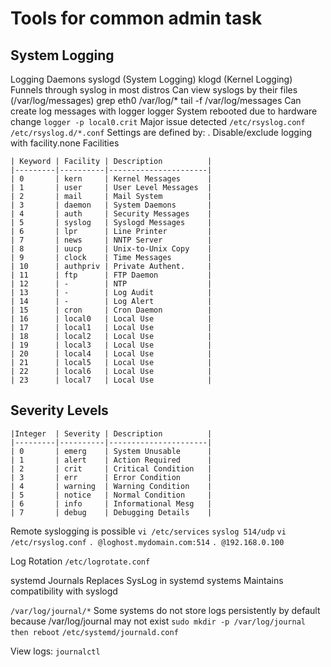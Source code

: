 # Tools for common admin task

## System Logging
Logging Daemons
syslogd (System Logging)
klogd (Kernel Logging)
Funnels through syslog in most distros
Can view syslogs by their files (/var/log/messages)
grep eth0 /var/log/*
tail -f /var/log/messages
Can create log messages with logger
logger System rebooted due to hardware change
`logger -p local0.crit` Major issue detected
`/etc/rsyslog.conf`
`/etc/rsyslog.d/*.conf`
Settings are defined by: .
Disable/exclude logging with facility.none
Facilities
```
| Keyword | Facility | Description          |
|---------|----------|----------------------|
| 0       | kern     | Kernel Messages      |
| 1       | user     | User Level Messages  |
| 2       | mail     | Mail System          |
| 3       | daemon   | System Daemons       |
| 4       | auth     | Security Messages    |
| 5       | syslog   | Syslogd Messages     |
| 6       | lpr      | Line Printer         |
| 7       | news     | NNTP Server          |
| 8       | uucp     | Unix-to-Unix Copy    |
| 9       | clock    | Time Messages        |
| 10      | authpriv | Private Authent.     |
| 11      | ftp      | FTP Daemon           |
| 12      | -        | NTP                  |
| 13      | -        | Log Audit            |
| 14      | -        | Log Alert            |
| 15      | cron     | Cron Daemon          |
| 16      | local0   | Local Use            |
| 17      | local1   | Local Use            |
| 18      | local2   | Local Use            |
| 19      | local3   | Local Use            |
| 20      | local4   | Local Use            |
| 21      | local5   | Local Use            |
| 22      | local6   | Local Use            |
| 23      | local7   | Local Use            |
```
## Severity Levels
```
|Integer  | Severity | Description          |
|---------|----------|----------------------|
| 0       | emerg    | System Unusable      |
| 1       | alert    | Action Required      |
| 2       | crit     | Critical Condition   |
| 3       | err      | Error Condition      |
| 4       | warning  | Warning Condition    |
| 5       | notice   | Normal Condition     |
| 6       | info     | Informational Mesg   |
| 7       | debug    | Debugging Details    |
```
Remote syslogging is possible
`vi /etc/services`
`syslog 514/udp`
`vi /etc/rsyslog.conf`
`. @loghost.mydomain.com:514`
`. @192.168.0.100`

Log Rotation
`/etc/logrotate.conf`

systemd Journals
Replaces SysLog in systemd systems
Maintains compatibility with syslogd

`/var/log/journal/*`
Some systems do not store logs persistently by default because /var/log/journal may not exist
`sudo mkdir -p /var/log/journal then reboot`
`/etc/systemd/journald.conf`

View logs: `journalctl`
